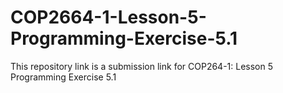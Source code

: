# COP2664-1-Lesson-5-Programming-Exercise-5.1
This repository link is a submission link for COP264-1: Lesson 5 Programming Exercise 5.1

